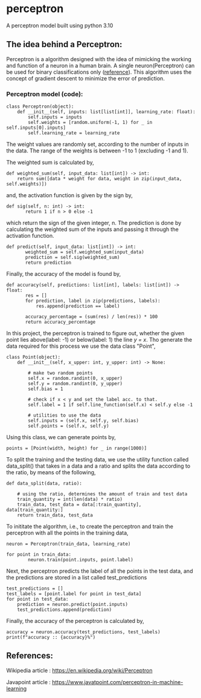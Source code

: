 # perceptron
A perceptron model built using python 3.10

## The idea behind a Perceptron:
Perceptron is a algorithm designed with the idea of mimicking the working and function of a neuron in a human brain. A single neuron(Perceptron) can be used for binary classifications only ([reference](!https://en.wikipedia.org/wiki/Perceptron)). This algorithm uses the concept of gradient descent to minimize the error of prediction.

### Perceptron model (code):

```
class Perceptron(object):
    def __init__(self, inputs: list[list[int]], learning_rate: float):
        self.inputs = inputs
        self.weights = [random.uniform(-1, 1) for _ in self.inputs[0].inputs]
        self.learning_rate = learning_rate

```

The weight values are randomly set, according to the number of inputs in the data. The range of the weights is between -1 to 1 (excluding -1 and 1). 

The weighted sum is calculated by, 

```
def weighted_sum(self, input_data: list[int]) -> int:
    return sum([data * weight for data, weight in zip(input_data, self.weights)])

```
 and, the activation function is given by the sign by,
 
 ```
def sig(self, n: int) -> int:
        return 1 if n > 0 else -1
 ```
 which return the sign of the given integer, n.
 The prediction is done by calculating the weighted sum of the inputs and passing it through the activation function.
 
 ```
 def predict(self, input_data: list[int]) -> int:
        weighted_sum = self.weighted_sum(input_data)
        prediction = self.sig(weighted_sum)
        return prediction
 ```
 
 Finally, the accuracy of the model is found by,
 
 ```
 def accuracy(self, predictions: list[int], labels: list[int]) -> float:
        res = []
        for prediction, label in zip(predictions, labels):
            res.append(prediction == label)

        accuracy_percentage = (sum(res) / len(res)) * 100
        return accuracy_percentage
```
In this project, the perceptron is trained to figure out, whether the given point lies above(label: -1) or below(label: 1) the line *y = x*.
Tho generate the data required for this process we use the data class "Point",

```
class Point(object):
    def __init__(self, x_upper: int, y_upper: int) -> None:

        # make two random points
        self.x = random.randint(0, x_upper)
        self.y = random.randint(0, y_upper)
        self.bias = 1

        # check if x < y and set the label acc. to that.
        self.label = 1 if self.line_function(self.x) < self.y else -1

        # utilities to use the data
        self.inputs = (self.x, self.y, self.bias)
        self.points = (self.x, self.y)
```
Using this class, we can generate points by,
```
points = [Point(width, height) for _ in range(1000)]
```
To split the training and the testing data, we use the utility function called data_split() that takes in a data and a ratio and splits the data according to the 
ratio, by means of the following,

```
def data_split(data, ratio):

    # using the ratio, determines the amount of train and test data
    train_quantity = int(len(data) * ratio)
    train_data, test_data = data[:train_quantity], data[train_quantity:]
    return train_data, test_data
```
To inititate the algorithm, i.e., to create the perceptron and train the perceptron with all the points in the training data,
```
neuron = Perceptron(train_data, learning_rate)
```

```
for point in train_data:
        neuron.train(point.inputs, point.label)
```
Next, the perceptron predicts the label of all the points in the test data, and the predictions are stored in a list called test_predictions

```
test_predictions = []
test_labels = [point.label for point in test_data]
for point in test_data:
    prediction = neuron.predict(point.inputs)
    test_predictions.append(prediction)
```
Finally, the accuracy of the perceptron is calculated by,
```
accuracy = neuron.accuracy(test_predictions, test_labels)
print(f"accuracy :: {accuracy}%")
```

## References:
Wikipedia article : https://en.wikipedia.org/wiki/Perceptron

Javapoint article : https://www.javatpoint.com/perceptron-in-machine-learning

 
 
 
